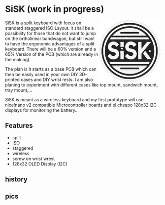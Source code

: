 # SiSK (work in progress)
<img align="right" width="200" height="200" src="pics/SISK_logo2.png">
SiSK is a split keyboard with focus on standard staggered ISO Layout. it shall be a possibility for those that do not want to jump on the ortholinear bandwagon, but still want to have the ergonomic advantages of a split keyboard. There will be a 60% version and a 65% Version of the PCB (which are already in the making). 

The plan is it starts as a base PCB which can then be easily used in your own DIY 3D-printed cases and DIY wrist rests. I am also planing to experiment with different cases like top mount, sandwich mount, tray mount,...

SiSK is meant as a wireless keyboard and my first prototype will use nice!nano v2 compatible Microcontroller boards and el cheapo 128x32 i2C displays for monitoring the battery...

## Features

- split
- ISO
- staggered
- wireless
- screw on wrist wrest
- 128x32 OLED Display (I2C)



## history

## pics


